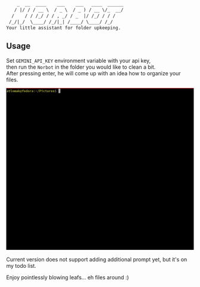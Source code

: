 ```
    _  __  ____    ___    ___   ____  ______
   / |/ / / __ \  / _ \  / _ ) / __ \/_  __/
  /    / / /_/ / / , _/ / _  |/ /_/ / / /   
 /_/|_/  \____/ /_/|_| /____/ \____/ /_/     
Your little assistant for folder upkeeping.
```
## Usage
Set `GEMINI_API_KEY` environment variable with your api key,\
then run the `Norbot` in the folder you would like to clean a bit.\
After pressing enter, he will come up with an idea how to organize your files.

![](gif/norbot_demo.gif)

Current version does not support adding additional prompt yet,
but it's on my todo list.

Enjoy pointlessly blowing leafs... eh files around :)